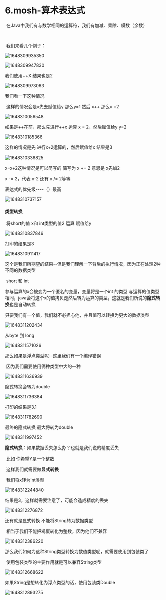 # 6.mosh-算术表达式



​	在Java中我们有与数学相同的运算符，我们有加减、乘除、模数（余数）

​	

​		我们来看几个例子：

![1648309935350](../../../.vuepress/public/images/1648309935350.png)

![1648309947830](../../../.vuepress/public/images/1648309947830.png)



我们使用++X 结果也是2

![1648309973063](../../../.vuepress/public/images/1648309973063.png)





我们看一下这种情况

​	这样的情况会是x先去赋值给y 那么y=1 然后 x++ 那么x =2

![1648310056548](../../../.vuepress/public/images/1648310056548.png)



如果是++在前，那么先进行++x 运算 x = 2，然后赋值给y y=2

![1648310185366](../../../.vuepress/public/images/1648310185366.png)





这样的情况是先 进行x+2运算的，然后赋值给x 结果是3 

![1648310336825](../../../.vuepress/public/images/1648310336825.png)



x=x+2这种情况是可以简写的 简写为 x += 2 意思是 x先加2



x -= 2，代表 x-2   还有 x /= 2等等





表达式的优先级----（）最高

![1648310737157](../../../.vuepress/public/images/1648310737157.png)









#### 类型转换

​	将short的值 x和 int类型的值2 运算 赋值给y

![1648310837846](../../../.vuepress/public/images/1648310837846.png)



打印的结果是3

![1648310911417](../../../.vuepress/public/images/1648310911417.png)



这个是我们所期望的结果--但是我们理解一下背后的执行情况，因为正在处理2种不同的数据类型

​	short 和 int 



参与运算的x会被变为一个匿名的变量，变量将是一个int 的类型 与运算的值类型相同，java会将这个x的值拷贝走然后转为运算的类型，这就是我们所说的**隐式转换**也是自动转换

​		只要我们有一个值，我们就不必担心他，并且值可以转换为更大的数据类型

![1648311202434](../../../.vuepress/public/images/1648311202434.png)





 从byte 到 long

![1648311571026](../../../.vuepress/public/images/1648311571026.png)





那么如果是浮点类型呢--这里我们有一个编译错误

​	因为我们需要使用俩种类型中大的一种

![1648311636939](../../../.vuepress/public/images/1648311636939.png)



隐式转换会转为double

![1648311736384](../../../.vuepress/public/images/1648311736384.png)





打印的结果是3.1

![1648311782690](../../../.vuepress/public/images/1648311782690.png)





最终的隐式转换 最大将转为double

![1648311997452](../../../.vuepress/public/images/1648311997452.png)





**隐式转换**：如果数据丢失怎么办？也就是我们说的精度丢失

​	比如 你希望Y是一个整数

​	这样我们就需要做**显式转换**



​		我们将x转为int类型

![1648312244840](../../../.vuepress/public/images/1648312244840.png)



结果是3，这样就需要注意了，可能会造成精度的丢失

![1648312276872](../../../.vuepress/public/images/1648312276872.png)





还有就是显式转换 不能将String转为数据类型

​		相当于我们不能把鸡蛋转化为整数，因为他们不兼容

![1648312386220](../../../.vuepress/public/images/1648312386220.png)



那么我们如何为这种String类型转换为数值类型呢，就需要使用到包装类了

​		使用包装类型的主要作用就是可以兼容String类型

![1648312668622](../../../.vuepress/public/images/1648312668622.png)





如果String是想转化为浮点类型的话，使用包装类Double

![1648312893275](../../../.vuepress/public/images/1648312893275.png)









































